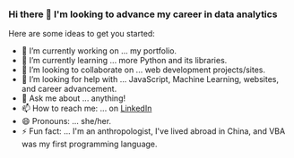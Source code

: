 ### Hi there 👋 I'm looking to advance my career in data analytics

Here are some ideas to get you started:

- 🔭 I’m currently working on ... my portfolio.
- 🌱 I’m currently learning ... more Python and its libraries.
- 👯 I’m looking to collaborate on ... web development projects/sites.
- 🤔 I’m looking for help with ... JavaScript, Machine Learning, websites, and career advancement.
- 💬 Ask me about ... anything!
- 📫 How to reach me: ... on [LinkedIn](https://www.linkedin.com/in/jerinblack/)
- 😄 Pronouns: ... she/her.
- ⚡ Fun fact: ... I'm an anthropologist, I've lived abroad in China, and VBA was my first programming language.
